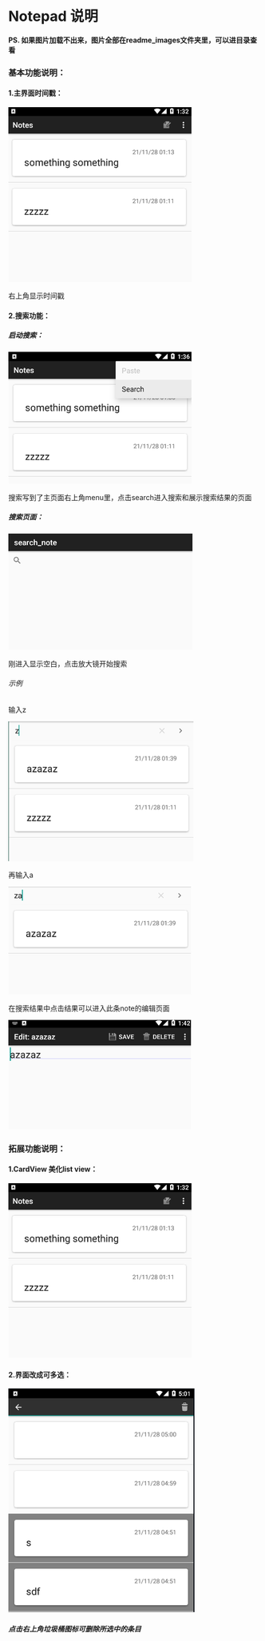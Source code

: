 # Notepad 说明





**PS. 如果图片加载不出来，图片全部在readme_images文件夹里，可以进目录查看**



### 基本功能说明：



#### 1.主界面时间戳：

![image-20211128013235609](.\readme_images\image-20211128013235609.png)

右上角显示时间戳







#### 2.搜索功能：

#####   启动搜索：

![image-20211128013650922](.\readme_images\image-20211128013650922.png)

搜索写到了主页面右上角menu里，点击search进入搜索和展示搜索结果的页面



#####   搜索页面：

![image-20211128014008006](.\readme_images\image-20211128014008006.png)

刚进入显示空白，点击放大镜开始搜索

###### 示例

输入z

![image-20211128014128148](.\readme_images\image-20211128014128148.png)

再输入a

![image-20211128014155021](.\readme_images\image-20211128014155021.png)

在搜索结果中点击结果可以进入此条note的编辑页面

![image-20211128014250696](.\readme_images\image-20211128014250696.png)







### 拓展功能说明：



#### 1.CardView 美化list view：

![image-20211128013235609](.\readme_images\image-20211128013235609.png)

#### 2.界面改成可多选：
![image-20211128013235609](.\readme_images\image-20211128050113171.png)

##### 点击右上角垃圾桶图标可删除所选中的条目